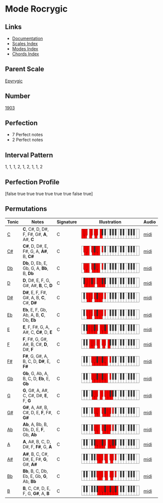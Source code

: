 # Mode Rocrygic

## Links

- [Documentation](index.md)
- [Scales Index](Scales.md)
- [Modes Index](Modes.md)
- [Chords Index](Chords.md)

## Parent Scale

[Epyrygic](ScaleEpyrygic.md)

## Number

[1903](https://ianring.com/musictheory/scales/1903)

## Perfection

- 7 Perfect notes
- 2 Perfect notes

## Interval Pattern

1, 1, 1, 2, 1, 2, 1, 1, 2

## Perfection Profile

[false true true true true true true false true]

## Permutations

| Tonic | Notes | Signature | Illustration | Audio |
|-------|-------|-----------|--------------|-------|
| [C](ModeCNaturalRocrygic.md) | **C**, C#, D, D#, F, F#, G#, **A**, A#, **C** | C | ![CNaturalRocrygic](ModeCNaturalRocrygic.png) | [midi](https://github.com/edipermadi/music/blob/main/docs/ModeCNaturalRocrygic.mid?raw=true) |
| [C#](ModeCSharpRocrygic.md) | **C#**, D, D#, E, F#, G, A, **A#**, B, **C#** | C | ![CSharpRocrygic](ModeCSharpRocrygic.png) | [midi](https://github.com/edipermadi/music/blob/main/docs/ModeCSharpRocrygic.mid?raw=true) |
| [Db](ModeDFlatRocrygic.md) | **Db**, D, Eb, E, Gb, G, A, **Bb**, B, **Db** | C | ![DFlatRocrygic](ModeDFlatRocrygic.png) | [midi](https://github.com/edipermadi/music/blob/main/docs/ModeDFlatRocrygic.mid?raw=true) |
| [D](ModeDNaturalRocrygic.md) | **D**, D#, E, F, G, G#, A#, **B**, C, **D** | C | ![DNaturalRocrygic](ModeDNaturalRocrygic.png) | [midi](https://github.com/edipermadi/music/blob/main/docs/ModeDNaturalRocrygic.mid?raw=true) |
| [D#](ModeDSharpRocrygic.md) | **D#**, E, F, F#, G#, A, B, **C**, C#, **D#** | C | ![DSharpRocrygic](ModeDSharpRocrygic.png) | [midi](https://github.com/edipermadi/music/blob/main/docs/ModeDSharpRocrygic.mid?raw=true) |
| [Eb](ModeEFlatRocrygic.md) | **Eb**, E, F, Gb, Ab, A, B, **C**, Db, **Eb** | C | ![EFlatRocrygic](ModeEFlatRocrygic.png) | [midi](https://github.com/edipermadi/music/blob/main/docs/ModeEFlatRocrygic.mid?raw=true) |
| [E](ModeENaturalRocrygic.md) | **E**, F, F#, G, A, A#, C, **C#**, D, **E** | C | ![ENaturalRocrygic](ModeENaturalRocrygic.png) | [midi](https://github.com/edipermadi/music/blob/main/docs/ModeENaturalRocrygic.mid?raw=true) |
| [F](ModeFNaturalRocrygic.md) | **F**, F#, G, G#, A#, B, C#, **D**, D#, **F** | C | ![FNaturalRocrygic](ModeFNaturalRocrygic.png) | [midi](https://github.com/edipermadi/music/blob/main/docs/ModeFNaturalRocrygic.mid?raw=true) |
| [F#](ModeFSharpRocrygic.md) | **F#**, G, G#, A, B, C, D, **D#**, E, **F#** | C | ![FSharpRocrygic](ModeFSharpRocrygic.png) | [midi](https://github.com/edipermadi/music/blob/main/docs/ModeFSharpRocrygic.mid?raw=true) |
| [Gb](ModeGFlatRocrygic.md) | **Gb**, G, Ab, A, B, C, D, **Eb**, E, **Gb** | C | ![GFlatRocrygic](ModeGFlatRocrygic.png) | [midi](https://github.com/edipermadi/music/blob/main/docs/ModeGFlatRocrygic.mid?raw=true) |
| [G](ModeGNaturalRocrygic.md) | **G**, G#, A, A#, C, C#, D#, **E**, F, **G** | C | ![GNaturalRocrygic](ModeGNaturalRocrygic.png) | [midi](https://github.com/edipermadi/music/blob/main/docs/ModeGNaturalRocrygic.mid?raw=true) |
| [G#](ModeGSharpRocrygic.md) | **G#**, A, A#, B, C#, D, E, **F**, F#, **G#** | C | ![GSharpRocrygic](ModeGSharpRocrygic.png) | [midi](https://github.com/edipermadi/music/blob/main/docs/ModeGSharpRocrygic.mid?raw=true) |
| [Ab](ModeAFlatRocrygic.md) | **Ab**, A, Bb, B, Db, D, E, **F**, Gb, **Ab** | C | ![AFlatRocrygic](ModeAFlatRocrygic.png) | [midi](https://github.com/edipermadi/music/blob/main/docs/ModeAFlatRocrygic.mid?raw=true) |
| [A](ModeANaturalRocrygic.md) | **A**, A#, B, C, D, D#, F, **F#**, G, **A** | C | ![ANaturalRocrygic](ModeANaturalRocrygic.png) | [midi](https://github.com/edipermadi/music/blob/main/docs/ModeANaturalRocrygic.mid?raw=true) |
| [A#](ModeASharpRocrygic.md) | **A#**, B, C, C#, D#, E, F#, **G**, G#, **A#** | C | ![ASharpRocrygic](ModeASharpRocrygic.png) | [midi](https://github.com/edipermadi/music/blob/main/docs/ModeASharpRocrygic.mid?raw=true) |
| [Bb](ModeBFlatRocrygic.md) | **Bb**, B, C, Db, Eb, E, Gb, **G**, Ab, **Bb** | C | ![BFlatRocrygic](ModeBFlatRocrygic.png) | [midi](https://github.com/edipermadi/music/blob/main/docs/ModeBFlatRocrygic.mid?raw=true) |
| [B](ModeBNaturalRocrygic.md) | **B**, C, C#, D, E, F, G, **G#**, A, **B** | C | ![BNaturalRocrygic](ModeBNaturalRocrygic.png) | [midi](https://github.com/edipermadi/music/blob/main/docs/ModeBNaturalRocrygic.mid?raw=true) |

